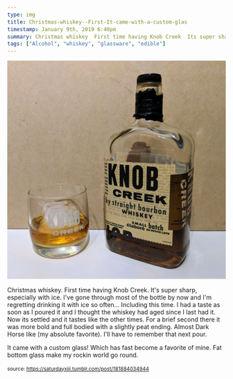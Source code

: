 ```yaml
---
type: img
title: Christmas-whiskey--First-It-came-with-a-custom-glas
timestamp: January 9th, 2019 6:40pm
summary: Christmas whiskey  First time having Knob Creek  Its super sharp especially with ice  Ive gone through most of the bottle by now and Im regrettiIt came with a custom glass Which has fast become a favorite of mine  Fat bottom glass make my rockin world go roundp 
tags: ["Alcohol", "whiskey", "glassware", "edible"]
---
```

<img src="../media/181884034944.jpg"/>
                                                                                          
Christmas whiskey.  First time having Knob Creek.  It's super sharp, especially with ice.  I've gone through most of the bottle by now and I'm regretting drinking it with ice so often&hellip; Including this time.  I had a taste as soon as I poured it and I thought the whiskey had aged since I last had it.  Now its settled and it tastes like the other times.  For a brief second there it was more bold and full bodied with a slightly peat ending.  Almost Dark Horse like (my absolute favorite). I'll have to remember that next pour.



It came with a custom glass! Which has fast become a favorite of mine.  Fat bottom glass make my rockin world go round.
 
                                    
                
                
                
                
                                
<small>source: https://saturdayxiii.tumblr.com/post/181884034944</small>